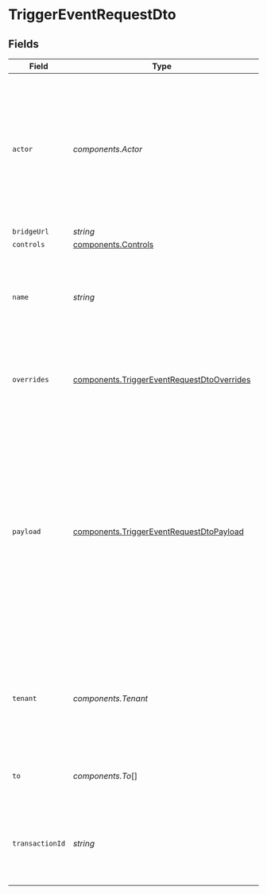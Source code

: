 # TriggerEventRequestDto


## Fields

| Field                                                                                                                                                                                                                                                                           | Type                                                                                                                                                                                                                                                                            | Required                                                                                                                                                                                                                                                                        | Description                                                                                                                                                                                                                                                                     | Example                                                                                                                                                                                                                                                                         |
| ------------------------------------------------------------------------------------------------------------------------------------------------------------------------------------------------------------------------------------------------------------------------------- | ------------------------------------------------------------------------------------------------------------------------------------------------------------------------------------------------------------------------------------------------------------------------------- | ------------------------------------------------------------------------------------------------------------------------------------------------------------------------------------------------------------------------------------------------------------------------------- | ------------------------------------------------------------------------------------------------------------------------------------------------------------------------------------------------------------------------------------------------------------------------------- | ------------------------------------------------------------------------------------------------------------------------------------------------------------------------------------------------------------------------------------------------------------------------------- |
| `actor`                                                                                                                                                                                                                                                                         | *components.Actor*                                                                                                                                                                                                                                                              | :heavy_minus_sign:                                                                                                                                                                                                                                                              | It is used to display the Avatar of the provided actor's subscriber id or actor object.<br/>    If a new actor object is provided, we will create a new subscriber in our system<br/>                                                                                           |                                                                                                                                                                                                                                                                                 |
| `bridgeUrl`                                                                                                                                                                                                                                                                     | *string*                                                                                                                                                                                                                                                                        | :heavy_minus_sign:                                                                                                                                                                                                                                                              | N/A                                                                                                                                                                                                                                                                             |                                                                                                                                                                                                                                                                                 |
| `controls`                                                                                                                                                                                                                                                                      | [components.Controls](../../models/components/controls.md)                                                                                                                                                                                                                      | :heavy_minus_sign:                                                                                                                                                                                                                                                              | N/A                                                                                                                                                                                                                                                                             |                                                                                                                                                                                                                                                                                 |
| `name`                                                                                                                                                                                                                                                                          | *string*                                                                                                                                                                                                                                                                        | :heavy_check_mark:                                                                                                                                                                                                                                                              | The trigger identifier of the workflow you wish to send. This identifier can be found on the workflow page.                                                                                                                                                                     | workflow_identifier                                                                                                                                                                                                                                                             |
| `overrides`                                                                                                                                                                                                                                                                     | [components.TriggerEventRequestDtoOverrides](../../models/components/triggereventrequestdtooverrides.md)                                                                                                                                                                        | :heavy_minus_sign:                                                                                                                                                                                                                                                              | This could be used to override provider specific configurations                                                                                                                                                                                                                 | {<br/>"fcm": {<br/>"data": {<br/>"key": "value"<br/>}<br/>}<br/>}                                                                                                                                                                                                               |
| `payload`                                                                                                                                                                                                                                                                       | [components.TriggerEventRequestDtoPayload](../../models/components/triggereventrequestdtopayload.md)                                                                                                                                                                            | :heavy_minus_sign:                                                                                                                                                                                                                                                              | The payload object is used to pass additional custom information that could be used to render the workflow, or perform routing rules based on it. <br/>      This data will also be available when fetching the notifications feed from the API to display certain parts of the UI. | {<br/>"comment_id": "string",<br/>"post": {<br/>"text": "string"<br/>}<br/>}                                                                                                                                                                                                    |
| `tenant`                                                                                                                                                                                                                                                                        | *components.Tenant*                                                                                                                                                                                                                                                             | :heavy_minus_sign:                                                                                                                                                                                                                                                              | It is used to specify a tenant context during trigger event.<br/>    Existing tenants will be updated with the provided details.<br/>                                                                                                                                           |                                                                                                                                                                                                                                                                                 |
| `to`                                                                                                                                                                                                                                                                            | *components.To*[]                                                                                                                                                                                                                                                               | :heavy_check_mark:                                                                                                                                                                                                                                                              | The recipients list of people who will receive the notification.                                                                                                                                                                                                                |                                                                                                                                                                                                                                                                                 |
| `transactionId`                                                                                                                                                                                                                                                                 | *string*                                                                                                                                                                                                                                                                        | :heavy_minus_sign:                                                                                                                                                                                                                                                              | A unique identifier for this transaction, we will generated a UUID if not provided.                                                                                                                                                                                             |                                                                                                                                                                                                                                                                                 |